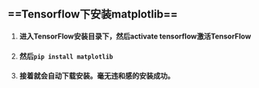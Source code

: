 ## ==Tensorflow下安装matplotlib==

1. #### 进入TensorFlow安装目录下，然后activate tensorflow激活TensorFlow

2. #### 然后`pip install matplotlib`

3. #### 接着就会自动下载安装。毫无违和感的安装成功。

